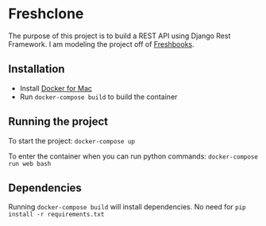# Freshclone

The purpose of this project is to build a REST API using Django Rest Framework. I am modeling the project off of [Freshbooks](https://www.freshbooks.com/).

## Installation

- Install [Docker for Mac](https://docs.docker.com/engine/installation/mac/)
- Run `docker-compose build` to build the container

## Running the project

To start the project: `docker-compose up`

To enter the container when you can run python commands: `docker-compose run web bash`

## Dependencies

Running `docker-compose build` will install dependencies. No need for `pip install -r requirements.txt`
